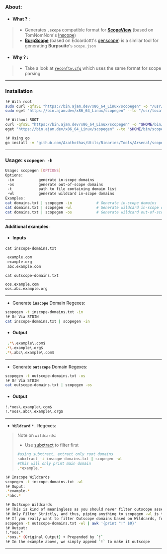 ### About:
- #### What ? :
> - Generates **`.scope`** compatible format for [**ScopeView**](https://github.com/Azathothas/Arsenal/tree/main/scopeview) (based on TomNomNom's [Inscope](https://github.com/tomnomnom/hacks/tree/master/inscope))                                              
> - [**BurpScope**](https://github.com/Azathothas/Arsenal/tree/main/burpscope) (based on Edoardottt's [genscope](https://github.com/edoardottt/lit-bb-hack-tools/tree/main/genscope)) is a similar tool for generating **Burpsuite**'s `scope.json`
- #### Why ? :
> - Take a look at [`reconftw.cfg`](https://github.com/six2dez/reconftw/blob/main/reconftw.cfg) which uses the same format for scope parsing
---
### **Installation**
```bash
!# With root
sudo curl -qfsSL "https://bin.ajam.dev/x86_64_Linux/scopegen" -o "/usr/local/bin/scopegen" && sudo chmod +xwr "/usr/local/bin/scopegen"
sudo eget "https://bin.ajam.dev/x86_64_Linux/scopegen" --to "/usr/local/bin/scopegen"

!# Without ROOT
curl -qfsSL "https://bin.ajam.dev/x86_64_Linux/scopegen" -o "$HOME/bin/scopegen" && chmod +xwr "$HOME/bin/scopegen"
eget "https://bin.ajam.dev/x86_64_Linux/scopegen" --to "$HOME/bin/scopegen"

!# Using go
go install -v "github.com/Azathothas/Utils/Binaries/Tools/Arsenal/scopegen@main"
```
---
### Usage: `scopegen -h` 
 
 ```bash
Usage: scopegen [OPTIONS]
Options:
  -in           generate in-scope domains
  -os           generate out-of-scope domains
  -t            path to file containing domain list
  -wl           generate wildcard in-scope domains
Examples:
cat domains.txt | scopegen -in           # Generate in-scope domains 
cat domains.txt | scopegen -wl           # Generate wildcard in-scope domains
cat domains.txt | scopegen -os           # Generate wildcard out-of-scope domains
 ```
---
**Additional examples**: 
- #### Inputs
 `cat inscope-domains.txt`
```bash 
 example.com
 example.org
 abc.example.com
 ```
 `cat outscope-domains.txt`
 ```bash
 oos.example.com
 oos.abc.example.org
 ```
---
- Generate **`inscope`** Domain Regexes:
```bash
scopegen -t inscope-domains.txt -in
!# Or Via STDIN
cat inscope-domains.txt | scopegen -in
```
- #### Output
```bash
 .*\.example\.com$
.*\.example\.org$
.*\.abc\.example\.com$
```
---
- Generate **`outscope`**  Domain Regexes:
```bash
scopegen -t outscope-domains.txt -os
!# Or Via STDIN
cat outscope-domains.txt | scopegen -os
```
- #### Output
```bash
!.*oos\.example\.com$
!.*oos\.abc\.example\.org$
```
---
- **`Wildcard`** `*.` Regexes:
> Note on `wildcards`:
> - Use [subxtract](https://github.com/Azathothas/Arsenal/tree/main/subxtract) to filter first
> ```bash
> #using subxtract, extract only root domains
> subxtract -i inscope-domains.txt | scopegen -wl
> #this will only print main domain
> .*example.*
> ```
```bash
!# Inscope Wildcards
scopegen -t inscope-domains.txt -wl
!# Ouput:
.*example.*
.*abc.*

!# OutScope Wildcards
!# This is kind of meaningless as you should never filter outscope assets based on regex.
!# Only Filter Strictly, and thus, piping anything to scopegen -wl is treated as `Inscope`
!# If you really want to filter Outscope domains based on Wildcards, for whatever reason:
scopegen -t outscope-domains.txt -wl | awk '{print "!" $0}'
!# Output:
!.*oos.*
.*oos.* (Original Output) + Prepended by `!`
!# In the example above, we simply append `!` to make it outscope
```
---
